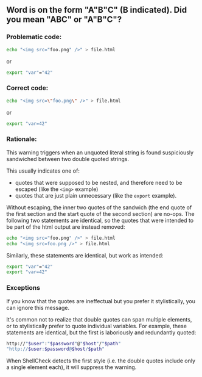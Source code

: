 ##  Word is on the form "A"B"C" (B indicated). Did you mean "ABC" or "A\"B\"C"?

### Problematic code:

```sh
echo "<img src="foo.png" />" > file.html
```

or

```sh
export "var"="42"
```

### Correct code:

```sh
echo "<img src=\"foo.png\" />" > file.html
```

or

```sh
export "var=42"
```


### Rationale:

This warning triggers when an unquoted literal string is found suspiciously sandwiched between two double quoted strings.

This usually indicates one of:

- quotes that were supposed to be nested, and therefore need to be escaped (like the `<img>` example)
- quotes that are just plain unnecessary (like the `export` example).

Without escaping, the inner two quotes of the sandwich (the end quote of the first section and the start quote of the second section) are no-ops. The following two statements are identical, so the quotes that were intended to be part of the html output are instead removed:

```sh
echo "<img src="foo.png" />" > file.html
echo "<img src=foo.png />" > file.html
```

Similarly, these statements are identical, but work as intended:

```sh
export "var"="42"
export "var=42"
```

### Exceptions

If you know that the quotes are ineffectual but you prefer it stylistically, you can ignore this message.

It's common not to realize that double quotes can span multiple elements, or to stylistically prefer to quote individual variables. For example, these statements are identical, but the first is laboriously and redundantly quoted:

```sh
http://"$user":"$password"@"$host"/"$path"
"http://$user:$password@$host/$path"
```

When ShellCheck detects the first style (i.e. the double quotes include only a single element each), it will suppress the warning.
